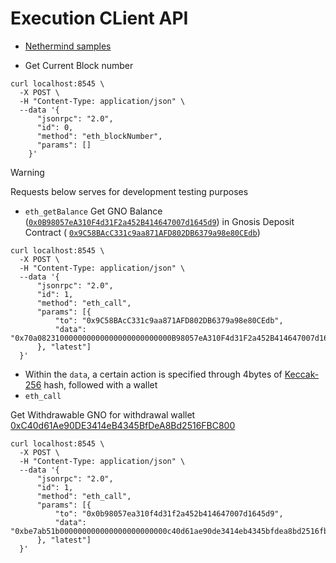 # Execution CLient API

- [Nethermind samples](https://docs.nethermind.io/interacting/json-rpc-ns/eth)

- Get Current Block number
```
curl localhost:8545 \
  -X POST \
  -H "Content-Type: application/json" \
  --data '{
      "jsonrpc": "2.0",
      "id": 0,
      "method": "eth_blockNumber",
      "params": []
    }'
```
> [!WARNING]
> Requests below serves for development testing purposes

- `eth_getBalance`
Get GNO Balance ([`0x0B98057eA310F4d31F2a452B414647007d1645d9`](https://gnosisscan.io/address/0x0b98057ea310f4d31f2a452b414647007d1645d9)) in Gnosis Deposit Contract ( [`0x9C58BAcC331c9aa871AFD802DB6379a98e80CEdb`](https://gnosisscan.io/address/0x9c58bacc331c9aa871afd802db6379a98e80cedb))
```
curl localhost:8545 \
  -X POST \
  -H "Content-Type: application/json" \
  --data '{
      "jsonrpc": "2.0",
      "id": 1,
      "method": "eth_call",
      "params": [{
          "to": "0x9C58BAcC331c9aa871AFD802DB6379a98e80CEdb",
          "data": "0x70a082310000000000000000000000000B98057eA310F4d31F2a452B414647007d1645d9"
      }, "latest"]
  }'
```
- Within the `data`, a certain action is specified through 4bytes of [Keccak-256](https://emn178.github.io/online-tools/keccak_256.html) hash, followed with a wallet
- `eth_call`

Get Withdrawable GNO for withdrawal wallet [0xC40d61Ae90DE3414eB4345BfDeA8Bd2516FBC800](0xC40d61Ae90DE3414eB4345BfDeA8Bd2516FBC800)
```
curl localhost:8545 \
  -X POST \
  -H "Content-Type: application/json" \
  --data '{
      "jsonrpc": "2.0",
      "id": 1,
      "method": "eth_call",
      "params": [{
          "to": "0x0b98057ea310f4d31f2a452b414647007d1645d9",
          "data": "0xbe7ab51b000000000000000000000000c40d61ae90de3414eb4345bfdea8bd2516fbc800"
      }, "latest"]
  }'
```
